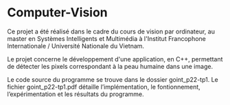 # Computer-Vision

Ce projet a été réalisé dans le cadre du cours de vision par ordinateur, au master en Systèmes Intelligents et Multimédia à l'Institut Francophone Internationale / Université Nationale du Vietnam.


Le projet concerne le développement d'une application, en C++, permettant de détecter les pixels correspondant à la peau humaine dans une image.

Le code source du programme se trouve dans le dossier goint_p22-tp1. Le fichier goint_p22-tp1.pdf détaille l’implémentation, le fontionnement, l’expérimentation et les résultats du programme.
